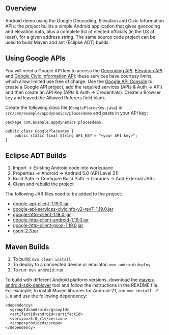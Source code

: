 Overview
--------
Android demo using the Google Geocoding, Elevation and Civic Information APIs: the project builds a simple Android application that gives geocoding and elevation data, plus a complete list of elected officials (in the US at least), for a given address string. The same source code project can be used to build Maven and ant (Eclipse ADT) builds.  

Using Google APIs
-----------------
You will need a Google API key to access the [Geocoding API](https://developers.google.com/maps/documentation/geocoding/), [Elevation API](https://developers.google.com/maps/documentation/elevation/) and [Google Civic Information API](https://developers.google.com/civic-information/): these services have courtesy limits, which allow limited use free of charge. Use the [Google API Console](https://code.google.com/apis/console) to create a Google API project, add the required services (APIs & Auth -> API) and then create an API Key (APIs & Auth -> Credentials). Create a Browser key and leaved the Allowed Referers field blank.

Create the following class file (`GooglePlacesKey.java`) in `src/com/example/appdynamics/placesdemo` and paste in your API key:
```
package com.example.appdynamics.placesdemo;

public class GooglePlacesKey {
    public static final String API_KEY = "<your API key>";
}
```

Eclipse ADT Builds
------------------
1.  Import -> Existing Android code into workspace
2.  Properties -> Android -> Android 5.0 (API Level 21)
3.  Build Path -> Configure Build Path -> Libraries -> Add External JARs
4.  Clean and rebuild the project

The following JAR files need to be added to the project:

* [google-api-client-1.19.0.jar](http://search.maven.org/remotecontent?filepath=com/google/api-client/google-api-client/1.19.0/google-api-client-1.19.0.jar)
* [google-api-services-civicinfo-v2-rev7-1.19.0.jar](http://search.maven.org/remotecontent?filepath=com/google/apis/google-api-services-civicinfo/v2-rev7-1.19.0/google-api-services-civicinfo-v2-rev7-1.19.0.jar)
* [google-http-client-1.19.0.jar](http://search.maven.org/remotecontent?filepath=com/google/http-client/google-http-client/1.19.0/google-http-client-1.19.0.jar)
* [google-http-client-android-1.19.0.jar](http://search.maven.org/remotecontent?filepath=com/google/http-client/google-http-client-android/1.19.0/google-http-client-android-1.19.0.jar)
* [google-http-client-gson-1.19.0.jar](http://search.maven.org/remotecontent?filepath=com/google/http-client/google-http-client-gson/1.19.0/google-http-client-gson-1.19.0.jar)
* [gson-2.3.jar](http://search.maven.org/remotecontent?filepath=com/google/code/gson/gson/2.3/gson-2.3.jar)
 
Maven Builds
------------
1. To build: `mvn clean install`
2. To deploy to a connected device or emulator: `mvn android:deploy`
3. To run: `mvn android:run`

To build with different Android platform versions, download the [maven-android-sdk-deployer](https://github.com/mosabua/maven-android-sdk-deployer) tool and follow the instructions in the README file.  For example, to install Maven libraries for Android-21, run `mvn install -P 5.0` and use the following dependency:
```
<dependency>
  <groupId>android</groupId>
  <artifactId>android</artifactId>
  <version>5.0_r1</version>
  <scope>provided</scope>
</dependency>
```


